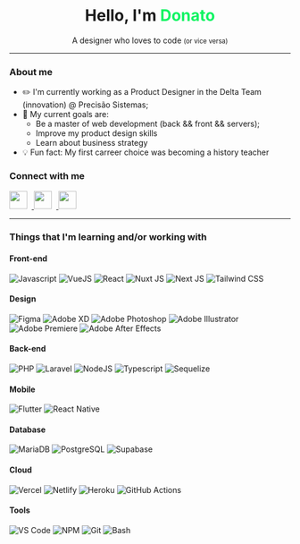 <h1 align="center" ><strong>Hello, I'm <span style="color: #10f463">Donato</span></strong></h1>
<p align="center" >A designer who loves to code <small>(or vice versa)</small></p>
<hr>

### About me

- ✏️ I'm currently working as a Product Designer in the Delta Team (innovation) @ Precisão Sistemas;
- 💎 My current goals are:
  - Be a master of web development (back && front && servers);
  - Improve my product design skills
  - Learn about business strategy
- 💡 Fun fact: My first carreer choice was becoming a history teacher


### Connect with me

<a href="https://linkedin.com/in/odonatojunior" > <img style="width: 2rem; margin-right: .5rem" src="https://camo.githubusercontent.com/c8a9c5b414cd812ad6a97a46c29af67239ddaeae08c41724ff7d945fb4c047e5/68747470733a2f2f6564656e742e6769746875622e696f2f537570657254696e7949636f6e732f696d616765732f7376672f6c696e6b6564696e2e737667" /> </a>
<a href="https://twitter.com/odonatojunior" > <img style="width: 2rem; margin-right: .5rem" src="https://camo.githubusercontent.com/35b0b8bfbd8840f35607fb56ad0a139047fd5d6e09ceb060c5c6f0a5abd1044c/68747470733a2f2f6564656e742e6769746875622e696f2f537570657254696e7949636f6e732f696d616765732f7376672f747769747465722e737667" /> </a>
<a href="https://instagram.com/odonatojunior" > <img style="width: 2rem; margin-right: .5rem" src="https://camo.githubusercontent.com/c9dacf0f25a1489fdbc6c0d2b41cda58b77fa210a13a886d6f99e027adfbd358/68747470733a2f2f6564656e742e6769746875622e696f2f537570657254696e7949636f6e732f696d616765732f7376672f696e7374616772616d2e737667" /> </a>

---

### Things that I'm learning and/or working with

#### Front-end
<img 
  alt="Javascript"
  src="https://img.shields.io/badge/JavaScript-323330?style=for-the-badge&logo=javascript&logoColor=F7DF1E"
/>
<img 
  alt="VueJS"
  src="https://img.shields.io/badge/Vue.js-35495E?style=for-the-badge&logo=vuedotjs&logoColor=4FC08D"
/>
<img 
  alt="React"
  src="https://img.shields.io/badge/React-20232A?style=for-the-badge&logo=react&logoColor=61DAFB"
/>
<img 
  alt="Nuxt JS"
  src="https://img.shields.io/badge/nuxt.js-00C58E?style=for-the-badge&logo=nuxtdotjs&logoColor=white"
/>
<img 
  alt="Next JS"
  src="https://img.shields.io/badge/next.js-000000?style=for-the-badge&logo=nextdotjs&logoColor=white"
/>
<img 
  alt="Tailwind CSS"
  src="https://img.shields.io/badge/Tailwind_CSS-38B2AC?style=for-the-badge&logo=tailwind-css&logoColor=white"
/>

#### Design
<img 
  alt="Figma"
  src="https://img.shields.io/badge/Figma-F24E1E?style=for-the-badge&logo=figma&logoColor=white"
/>
<img 
  alt="Adobe XD"
  src="https://img.shields.io/badge/Adobe%20XD-470137?style=for-the-badge&logo=Adobe%20XD&logoColor=#FF61F6"
/>
<img 
  alt="Adobe Photoshop"
  src="https://img.shields.io/badge/Adobe%20Photoshop-31A8FF?style=for-the-badge&logo=Adobe%20Photoshop&logoColor=black"
/>
<img 
  alt="Adobe Illustrator"
  src="https://img.shields.io/badge/Adobe%20Illustrator-FF9A00?style=for-the-badge&logo=adobe%20illustrator&logoColor=white"
/>
<img 
  alt="Adobe Premiere"
  src="https://img.shields.io/badge/Adobe%20Premiere%20Pro-9999FF?style=for-the-badge&logo=Adobe%20Premiere%20Pro&logoColor=white"
/>
<img 
  alt="Adobe After Effects"
  src="https://img.shields.io/badge/Adobe%20after%20affects-CF96FD?style=for-the-badge&logo=Adobe%20after%20effects&logoColor=393665"
/>


#### Back-end
<img 
  alt="PHP"
  src="https://img.shields.io/badge/PHP-777BB4?style=for-the-badge&logo=php&logoColor=white"
/>
<img 
  alt="Laravel"
  src="https://img.shields.io/badge/Laravel-FF2D20?style=for-the-badge&logo=laravel&logoColor=white"
/>
<img 
  alt="NodeJS"
  src="https://img.shields.io/badge/Node.js-339933?style=for-the-badge&logo=nodedotjs&logoColor=white"
/>
<img 
  alt="Typescript"
  src="https://img.shields.io/badge/TypeScript-007ACC?style=for-the-badge&logo=typescript&logoColor=white"
/>
<img 
  alt="Sequelize"
  src="https://img.shields.io/badge/Sequelize-52B0E7?style=for-the-badge&logo=Sequelize&logoColor=white"
/>

#### Mobile
<img 
  alt="Flutter"
  src="https://img.shields.io/badge/Flutter-02569B?style=for-the-badge&logo=flutter&logoColor=white"
/>
<img 
  alt="React Native"
  src="https://img.shields.io/badge/React_Native-20232A?style=for-the-badge&logo=react&logoColor=61DAFB"
/>

#### Database
<img 
  alt="MariaDB"
  src="https://img.shields.io/badge/MariaDB-003545?style=for-the-badge&logo=mariadb&logoColor=white"
/>
<img 
  alt="PostgreSQL"
  src="https://img.shields.io/badge/PostgreSQL-316192?style=for-the-badge&logo=postgresql&logoColor=white"
/>
<img 
  alt="Supabase"
  src="https://img.shields.io/badge/Supabase-181818?style=for-the-badge&logo=supabase&logoColor=white"
/>

#### Cloud
<img 
  alt="Vercel"
  src="https://img.shields.io/badge/Vercel-000000?style=for-the-badge&logo=vercel&logoColor=white"
/>
<img 
  alt="Netlify"
  src="https://img.shields.io/badge/Netlify-00C7B7?style=for-the-badge&logo=netlify&logoColor=white"
/>
<img 
  alt="Heroku"
  src="https://img.shields.io/badge/Heroku-430098?style=for-the-badge&logo=heroku&logoColor=white"
/>
<img 
  alt="GitHub Actions"
  src="https://img.shields.io/badge/GitHub_Actions-2088FF?style=for-the-badge&logo=github-actions&logoColor=white"
/>

#### Tools
<img 
  alt="VS Code"
  src="https://img.shields.io/badge/Visual_Studio_Code-0078D4?style=for-the-badge&logo=visual%20studio%20code&logoColor=white"
/>
<img 
  alt="NPM"
  src="https://img.shields.io/badge/npm-CB3837?style=for-the-badge&logo=npm&logoColor=white"
/>
<img 
  alt="Git"
  src="https://img.shields.io/badge/GIT-E44C30?style=for-the-badge&logo=git&logoColor=white"
/>
<img 
  alt="Bash"
  src="https://img.shields.io/badge/GNU%20Bash-4EAA25?style=for-the-badge&logo=GNU%20Bash&logoColor=white"
/>
